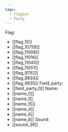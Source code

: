 ```yaml
---
tags:
  - FlagSet
  - Party
---
```

Flag:
- [[flag_10]]
- [[flag_10759]]
- [[flag_11008]]
- [[flag_11016]]
- [[flag_11040]]
- [[flag_11051]]
- [[flag_9792]]
- [[flag_9834]]
- [[flag_9835]]
Field_party:
- [[field_party_0]]
Name:
- [[name_0]]
- [[name_1]]
- [[name_15]]
- [[name_4]]
- [[name_6]]
- [[name_8]]
Sound:
- [[sound_39]]
